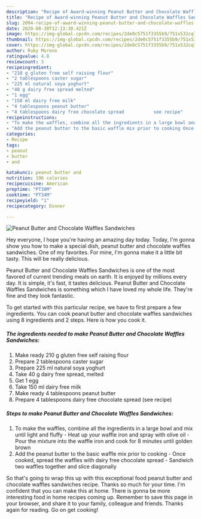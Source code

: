 ```yaml
---
description: "Recipe of Award-winning Peanut Butter and Chocolate Waffles Sandwiches"
title: "Recipe of Award-winning Peanut Butter and Chocolate Waffles Sandwiches"
slug: 2094-recipe-of-award-winning-peanut-butter-and-chocolate-waffles-sandwiches
date: 2020-08-30T12:13:30.421Z
image: https://img-global.cpcdn.com/recipes/2de0c5751f3355b9/751x532cq70/peanut-butter-and-chocolate-waffles-sandwiches-recipe-main-photo.jpg
thumbnail: https://img-global.cpcdn.com/recipes/2de0c5751f3355b9/751x532cq70/peanut-butter-and-chocolate-waffles-sandwiches-recipe-main-photo.jpg
cover: https://img-global.cpcdn.com/recipes/2de0c5751f3355b9/751x532cq70/peanut-butter-and-chocolate-waffles-sandwiches-recipe-main-photo.jpg
author: Ruby Moreno
ratingvalue: 4.8
reviewcount: 3
recipeingredient:
- "210 g gluten free self raising flour"
- "2 tablespoons caster sugar"
- "225 ml natural soya yoghurt"
- "40 g dairy free spread melted"
- "1 egg"
- "150 ml dairy free milk"
- "4 tablespoons peanut butter"
- "4 tablespoons dairy free chocolate spread           see recipe"
recipeinstructions:
- "To make the waffles, combine all the ingredients in a large bowl and mix until light and fluffy Heat up your waffle iron and spray with olive oil Pour the mixture into the waffle iron and cook for 8 minutes until golden brown"
- "Add the peanut butter to the basic waffle mix prior to cooking Once cooked, spread the waffles with dairy free chocolate spread Sandwich two waffles together and slice diagonally"
categories:
- Recipe
tags:
- peanut
- butter
- and

katakunci: peanut butter and 
nutrition: 196 calories
recipecuisine: American
preptime: "PT30M"
cooktime: "PT34M"
recipeyield: "1"
recipecategory: Dinner

---
```



![Peanut Butter and Chocolate Waffles Sandwiches](https://img-global.cpcdn.com/recipes/2de0c5751f3355b9/751x532cq70/peanut-butter-and-chocolate-waffles-sandwiches-recipe-main-photo.jpg)

Hey everyone, I hope you're having an amazing day today. Today, I'm gonna show you how to make a special dish, peanut butter and chocolate waffles sandwiches. One of my favorites. For mine, I'm gonna make it a little bit tasty. This will be really delicious.



Peanut Butter and Chocolate Waffles Sandwiches is one of the most favored of current trending meals on earth. It is enjoyed by millions every day. It is simple, it's fast, it tastes delicious. Peanut Butter and Chocolate Waffles Sandwiches is something which I have loved my whole life. They're fine and they look fantastic.


To get started with this particular recipe, we have to first prepare a few ingredients. You can cook peanut butter and chocolate waffles sandwiches using 8 ingredients and 2 steps. Here is how you cook it.

<!--inarticleads1-->

##### The ingredients needed to make Peanut Butter and Chocolate Waffles Sandwiches:

1. Make ready 210 g gluten free self raising flour
1. Prepare 2 tablespoons caster sugar
1. Prepare 225 ml natural soya yoghurt
1. Take 40 g dairy free spread, melted
1. Get 1 egg
1. Take 150 ml dairy free milk
1. Make ready 4 tablespoons peanut butter
1. Prepare 4 tablespoons dairy free chocolate spread           (see recipe)




<!--inarticleads2-->

##### Steps to make Peanut Butter and Chocolate Waffles Sandwiches:

1. To make the waffles, combine all the ingredients in a large bowl and mix until light and fluffy - Heat up your waffle iron and spray with olive oil - Pour the mixture into the waffle iron and cook for 8 minutes until golden brown
1. Add the peanut butter to the basic waffle mix prior to cooking - Once cooked, spread the waffles with dairy free chocolate spread - Sandwich two waffles together and slice diagonally




So that's going to wrap this up with this exceptional food peanut butter and chocolate waffles sandwiches recipe. Thanks so much for your time. I'm confident that you can make this at home. There is gonna be more interesting food in home recipes coming up. Remember to save this page in your browser, and share it to your family, colleague and friends. Thanks again for reading. Go on get cooking!
